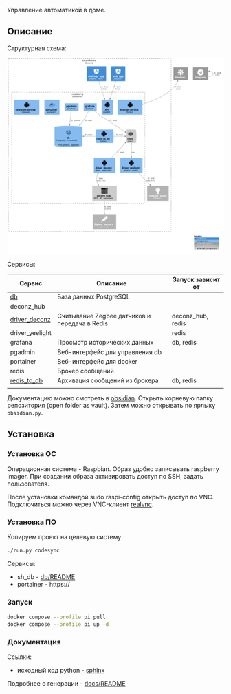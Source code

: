 Управление автоматикой в доме.

## Описание

Структурная схема:

![docs/diagrams/out/c4.svg](docs/diagrams/out/c4.svg)

Сервисы:

| Сервис                                   | Описание                                      | Запуск зависит от |
| ---------------------------------------- | --------------------------------------------- | ----------------- |
| [db](db/README.md)                       | База данных PostgreSQL                        |                   |
| deconz_hub                               |                                               |                   |
| [driver_deconz](driver_deconz/README.md) | Считывание Zegbee датчиков и передача в Redis | deconz_hub, redis |
| driver_yeelight                          |                                               | redis             |
| grafana                                  | Просмотр исторических данных                  | db, redis         |
| pgadmin                                  | Веб-интерфейс для управления db               |                   |
| portainer                                | Веб-интерфейс для docker                      |                   |
| redis                                    | Брокер сообщений                              |                   |
| [redis_to_db](redis_to_db/README.md)     | Архивация сообщений из брокера                | db, redis         |
|                                          |                                               |                   |

Документацию можно смотреть в [obsidian](https://obsidian.md/). Открыть корневую папку репозитория (open folder as vault). Затем можно открывать по ярлыку `obsidian.py`.

## Установка

### Установка ОС

Операционная система - Raspbian. Образ удобно записывать raspberry imager. При создании образа активировать доступ по SSH, задать пользователя.

После установки командой sudo raspi-config открыть доступ по VNC. Подключиться можно через VNC-клиент [realvnc](https://www.realvnc.com/en/connect/download/viewer/).

### Установка ПО

Копируем проект на целевую систему

```bash
./run.py codesync
```

Сервисы:

- sh_db - [db/README](db/README.md)
- portainer - https://

### Запуск

```bash
docker compose --profile pi pull
docker compose --profile pi up -d
```

### Документация

Ссылки:

- исходный код python - [sphinx](docs/sphinx/out/index.html)

Подробнее о генерации - [docs/README](docs/README.md)
